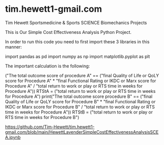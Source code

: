 # tim.hewett1-gmail.com
Tim Hewett Sportsmedicine &amp; Sports SCIENCE Biomechanics Projects

This is Our Simple Cost Effectiveness Analysis Python Project.

In order to run this code you need to first import these 3 libraries in this manner:

import pandas as pd
import numpy as np
import matplotlib.pyplot as plt

The important calculation is the following:

("The total outcome score of procedure A" == ("final Quality of Life or QoLY score for Procedure A" * "final Functional Rating or IKDC or Marx score for Procedure A" / "total return to work or play or RTS time in weeks for Procedure A"))
RTStA = ("total return to work or play or RTS time in weeks for Procedure A")
print("The total outcome score procedure B" == ("final Quality of Life or QoLY score for Procedure B" * "final Functional Rating or IKDC or Marx score for Procedure B" / "total return to work or play or RTS time in weeks for Procedure A"))
RTStB = ("total return to work or play or RTS time in weeks for Procedure B")


https://github.com/Tim-Hewett/tim.hewett1-gmail.com/blob/main/HewettLavenderSimpleCostEffectivenessAnalysisSCEA.ipynb
